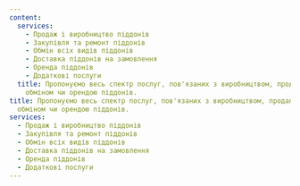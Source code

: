 ```yaml
---
content:
  services:
    - Продаж і виробництво піддонів
    - Закупівля та ремонт піддонів
    - Обмін всіх видів піддонів
    - Доставка піддонів на замовлення
    - Оренда піддонів
    - Додаткові послуги
  title: Пропонуємо весь спектр послуг, пов'язаних з виробництвом, продажем,
    обміном чи орендою піддонів.
title: Пропонуємо весь спектр послуг, пов'язаних з виробництвом, продажем,
  обміном чи орендою піддонів.
services:
  - Продаж і виробництво піддонів
  - Закупівля та ремонт піддонів
  - Обмін всіх видів піддонів
  - Доставка піддонів на замовлення
  - Оренда піддонів
  - Додаткові послуги
---
```

